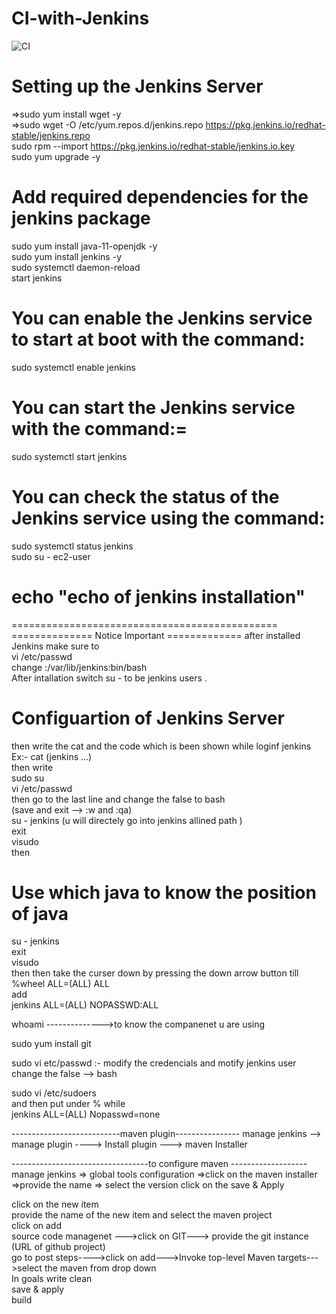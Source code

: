 # CI-with-Jenkins
![CI](https://user-images.githubusercontent.com/122671107/212466615-6abe9a79-8608-425f-8bde-4eae53c513b5.png)

# Setting up the Jenkins Server

=>sudo yum install wget -y <br>
=>sudo wget -O /etc/yum.repos.d/jenkins.repo https://pkg.jenkins.io/redhat-stable/jenkins.repo <br>
sudo rpm --import https://pkg.jenkins.io/redhat-stable/jenkins.io.key <br>
sudo yum upgrade -y <br>
# Add required dependencies for the jenkins package
sudo yum install java-11-openjdk -y <br>
sudo yum install jenkins -y <br>
sudo systemctl daemon-reload <br>
start jenkins <br>
# You can enable the Jenkins service to start at boot with the command:
sudo systemctl enable jenkins
# You can start the Jenkins service with the command:=
sudo systemctl start jenkins <br>
# You can check the status of the Jenkins service using the command:
sudo systemctl status jenkins <br>
sudo su - ec2-user <br>
# echo "echo of jenkins installation"
==============================================
============== Notice Important =============
after installed Jenkins make sure to <br>
vi /etc/passwd <br>
change :/var/lib/jenkins:bin/bash <br>
After intallation switch su - to be jenkins users . <br>

# Configuartion of Jenkins Server
then write the cat and the code which is been shown while loginf jenkins <br> 
Ex:- cat (jenkins ...) <br>
then write <br>
sudo su <br>
vi /etc/passwd <br>
then go to the last line and change the false to bash <br>
(save and exit --> :w and :qa) <br>
su - jenkins (u will directely go into jenkins allined path ) <br>
exit <br>
visudo <br>
then <br>

# Use which java to know the position of java 

su - jenkins <br>
exit <br>
visudo <br>
then then take the curser down by pressing the down arrow button till %wheel ALL=(ALL)  ALL <br>
add <br>
jenkins ALL=(ALL) NOPASSWD:ALL  <br>

whoami -------------->to know the companenet u are using <br>

sudo yum install git <br>


sudo vi etc/passwd :- modify the credencials and motify jenkins user  <br>
change the false --> bash <br>

sudo vi /etc/sudoers <br>
and then put under % while <br>
jenkins ALL=(ALL)   Nopasswd=none <br> 

---------------------------maven plugin----------------
manage jenkins --> manage plugin ---->  Install plugin ---> maven Installer <br> 

----------------------------------to configure maven -------------------
manage jenkins => global tools configuration =>click on the maven installer =>provide the name => select the version click on the save & Apply <br>

click on the new item <br>
provide the name of the new item and select the maven project <br> 
click on add <br>
source code managenet --->click on GIT---> provide the git instance (URL of github project) <br>
go to post steps---->click on add--->Invoke top-level Maven targets--->select the maven from drop down <br>
In goals write clean <br>
save & apply <br>
build

